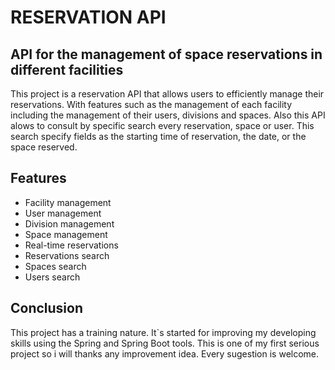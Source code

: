 # RESERVATION API

## API for the management of space reservations in different facilities

This project is a reservation API that allows users to efficiently manage their reservations. 
With features such as the management of each facility including the management of their users, divisions and spaces. Also this API alows to consult by specific search every reservation, space or user. This search specify fields as the starting time of reservation, 
the date, or the space reserved.

## Features

- Facility management
- User management
- Division management
- Space management
- Real-time reservations
- Reservations search
- Spaces search
- Users search

## Conclusion
This project has a training nature. It`s started for improving my developing skills using the Spring and Spring Boot tools. This is one of my first serious project so i will thanks any improvement idea. Every sugestion is welcome.
